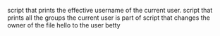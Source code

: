 script that prints the effective username of the current user.
script that prints all the groups the current user is part of
script that changes the owner of the file hello to the user betty

